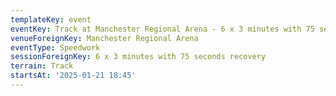 ```yaml
---
templateKey: event
eventKey: Track at Manchester Regional Arena - 6 x 3 minutes with 75 seconds recovery
venueForeignKey: Manchester Regional Arena
eventType: Speedwork
sessionForeignKey: 6 x 3 minutes with 75 seconds recovery
terrain: Track
startsAt: '2025-01-21 18:45'
---
```

